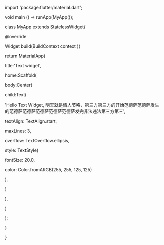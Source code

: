 import 'package:flutter/material.dart';

void main () =\> runApp(MyApp());

class MyApp extends StatelessWidget{

 @override

 Widget build(BuildContext context ){

 return MaterialApp(

 title:'Text widget',

 home:Scaffold(

 body:Center(

 child:Text(

 'Hello Text Widget, 明天就是情人节咯，第三方第三方的开始范德萨范德萨发生的范德萨范德萨范德萨范德萨范德萨发完非法违法第三方第三',

 textAlign: TextAlign.start,

 maxLines: 3,

 overflow: TextOverflow.ellipsis,

 style: TextStyle(

 fontSize: 20.0,

 color: Color.fromARGB(255, 255, 125, 125)

 ),

 )

 ),

 )

 );

 }

}